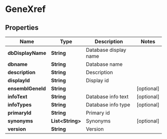 

# GeneXref


## Properties

| Name | Type | Description | Notes |
|------------ | ------------- | ------------- | -------------|
|**dbDisplayName** | **String** | Database display name |  |
|**dbname** | **String** | Database name |  |
|**description** | **String** | Description |  |
|**displayId** | **String** | Display id |  |
|**ensemblGeneId** | **String** |  |  [optional] |
|**infoText** | **String** | Database info text |  [optional] |
|**infoTypes** | **String** | Database info type |  [optional] |
|**primaryId** | **String** | Primary id |  |
|**synonyms** | **List&lt;String&gt;** | Synonyms |  [optional] |
|**version** | **String** | Version |  |




